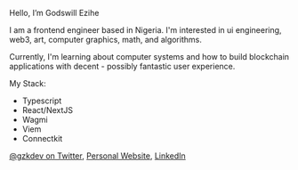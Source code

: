 Hello, I’m Godswill Ezihe

I am a frontend engineer based in Nigeria. I'm interested in ui engineering, web3, art, computer graphics, math, and algorithms.

Currently, I'm learning about computer systems and how to build blockchain applications with decent - possibly fantastic user experience.


My Stack:
- Typescript
- React/NextJS
- Wagmi
- Viem
- Connectkit

[@gzkdev on Twitter](https://twitter.com/gzkdev), [Personal Website](https://gzk.vercel.app), [LinkedIn](https://linkedin.com/in/ezihe-godswill)<br/>
<!-- [Codepen](https://codepen.io/gzkdev) <br/> -->
